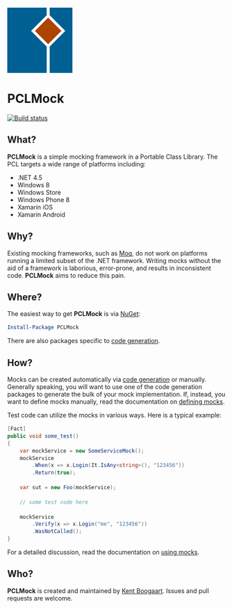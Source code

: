 ![Logo](Art/Logo150x150.png "Logo")

# PCLMock

[![Build status](https://ci.appveyor.com/api/projects/status/wj9tyg3m99jogmqw?svg=true)](https://ci.appveyor.com/project/kentcb/pclmock)

## What?
 
**PCLMock** is a simple mocking framework in a Portable Class Library. The PCL targets a wide range of platforms including:

* .NET 4.5
* Windows 8
* Windows Store
* Windows Phone 8
* Xamarin iOS
* Xamarin Android

## Why?

Existing mocking frameworks, such as [Moq](https://github.com/Moq/moq4), do not work on platforms running a limited subset of the .NET framework. Writing mocks without the aid of a framework is laborious, error-prone, and results in inconsistent code. **PCLMock** aims to reduce this pain.

## Where?

The easiest way to get **PCLMock** is via [NuGet](http://www.nuget.org/packages/PCLMock/):

```PowerShell
Install-Package PCLMock
```

There are also packages specific to [code generation](Doc/generating-mocks.md).

## How?

Mocks can be created automatically via [code generation](Doc/generating-mocks.md) or manually. Generally speaking, you will want to use one of the code generation packages to generate the bulk of your mock implementation. If, instead, you want to define mocks manually, read the documentation on [defining mocks](Doc/defining-mocks.md).

Test code can utilize the mocks in various ways. Here is a typical example:

```C#
[Fact]
public void some_test()
{
    var mockService = new SomeServiceMock();
	mockService
	    .When(x => x.Login(It.IsAny<string>(), "123456"))
	    .Return(true);

    var sut = new Foo(mockService);

    // some test code here
    
    mockService
        .Verify(x => x.Login("me", "123456"))
        .WasNotCalled();
}
```

For a detailed discussion, read the documentation on [using mocks](Doc/using-mocks.md).

## Who?

**PCLMock** is created and maintained by [Kent Boogaart](http://kent-boogaart.com). Issues and pull requests are welcome.